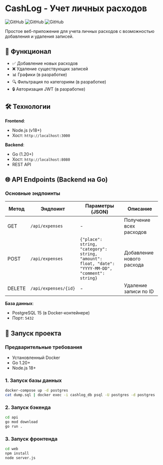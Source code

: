 # CashLog - Учет личных расходов

![GitHub](https://img.shields.io/badge/Go-1.20+-00ADD8?logo=go)
![GitHub](https://img.shields.io/badge/PostgreSQL-15+-4169E1?logo=postgresql)
![GitHub](https://img.shields.io/badge/Node.js-18+-339933?logo=node.js)

Простое веб-приложение для учета личных расходов с возможностью добавления и удаления записей.

## 📌 Функционал
- ✅ Добавление новых расходов
- ❌ Удаление существующих записей
- 📊 Графики (в разработке)
- 🔍 Фильтрация по категориям (в разработке)
- 🔒 Авторизация JWT (в разработке)

## 🛠 Технологии
**Frontend**:
- Node.js (v18+)
- Хост: `http://localhost:3000`

**Backend**:
- Go (1.20+)
- Хост: `http://localhost:8080`
- REST API

## 🌐 API Endpoints (Backend на Go)

### Основные эндпоинты

| Метод  | Эндпоинт                | Параметры (JSON)                          | Описание                          |
|--------|-------------------------|------------------------------------------|-----------------------------------|
| GET    | `/api/expenses`         | -                                        | Получение всех расходов           |
| POST   | `/api/expenses`         | `{"place": string, "category": string, "amount": float, "date": "YYYY-MM-DD", "comment": string}` | Добавление нового расхода |
| DELETE | `/api/expenses/{id}`    | -                                        | Удаление записи по ID             |



**База данных**:
- PostgreSQL 15 (в Docker-контейнере)
- Порт: `5432`

## 🚀 Запуск проекта

### Предварительные требования
- Установленный Docker
- Go 1.20+
- Node.js 18+

### 1. Запуск базы данных
```bash
docker-compose up -d postgres
cat dump.sql | docker exec -i cashlog_db psql -U postgres -d postgres
```

### 2. Запуск бэкенда 
```bash
cd api
go mod download
go run .
```

### 3. Запуск фронтенда
```bash
cd web
npm install
node server.js
```
